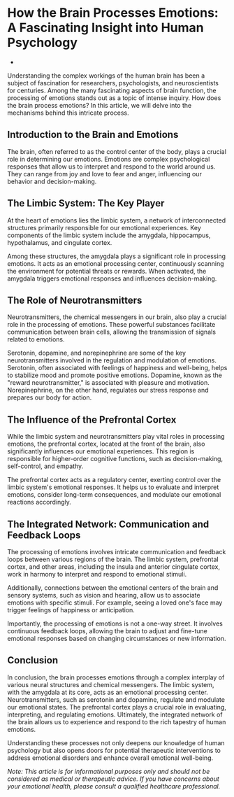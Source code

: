 # How the Brain Processes Emotions: A Fascinating Insight into Human Psychology



*

Understanding the complex workings of the human brain has been a subject of fascination for researchers, psychologists, and neuroscientists for centuries. Among the many fascinating aspects of brain function, the processing of emotions stands out as a topic of intense inquiry. How does the brain process emotions? In this article, we will delve into the mechanisms behind this intricate process.

## Introduction to the Brain and Emotions

The brain, often referred to as the control center of the body, plays a crucial role in determining our emotions. Emotions are complex psychological responses that allow us to interpret and respond to the world around us. They can range from joy and love to fear and anger, influencing our behavior and decision-making.

## The Limbic System: The Key Player

At the heart of emotions lies the limbic system, a network of interconnected structures primarily responsible for our emotional experiences. Key components of the limbic system include the amygdala, hippocampus, hypothalamus, and cingulate cortex.

Among these structures, the amygdala plays a significant role in processing emotions. It acts as an emotional processing center, continuously scanning the environment for potential threats or rewards. When activated, the amygdala triggers emotional responses and influences decision-making.

## The Role of Neurotransmitters

Neurotransmitters, the chemical messengers in our brain, also play a crucial role in the processing of emotions. These powerful substances facilitate communication between brain cells, allowing the transmission of signals related to emotions.

Serotonin, dopamine, and norepinephrine are some of the key neurotransmitters involved in the regulation and modulation of emotions. Serotonin, often associated with feelings of happiness and well-being, helps to stabilize mood and promote positive emotions. Dopamine, known as the "reward neurotransmitter," is associated with pleasure and motivation. Norepinephrine, on the other hand, regulates our stress response and prepares our body for action.

## The Influence of the Prefrontal Cortex

While the limbic system and neurotransmitters play vital roles in processing emotions, the prefrontal cortex, located at the front of the brain, also significantly influences our emotional experiences. This region is responsible for higher-order cognitive functions, such as decision-making, self-control, and empathy.

The prefrontal cortex acts as a regulatory center, exerting control over the limbic system's emotional responses. It helps us to evaluate and interpret emotions, consider long-term consequences, and modulate our emotional reactions accordingly.

## The Integrated Network: Communication and Feedback Loops

The processing of emotions involves intricate communication and feedback loops between various regions of the brain. The limbic system, prefrontal cortex, and other areas, including the insula and anterior cingulate cortex, work in harmony to interpret and respond to emotional stimuli.

Additionally, connections between the emotional centers of the brain and sensory systems, such as vision and hearing, allow us to associate emotions with specific stimuli. For example, seeing a loved one's face may trigger feelings of happiness or anticipation.

Importantly, the processing of emotions is not a one-way street. It involves continuous feedback loops, allowing the brain to adjust and fine-tune emotional responses based on changing circumstances or new information.

## Conclusion

In conclusion, the brain processes emotions through a complex interplay of various neural structures and chemical messengers. The limbic system, with the amygdala at its core, acts as an emotional processing center. Neurotransmitters, such as serotonin and dopamine, regulate and modulate our emotional states. The prefrontal cortex plays a crucial role in evaluating, interpreting, and regulating emotions. Ultimately, the integrated network of the brain allows us to experience and respond to the rich tapestry of human emotions.

Understanding these processes not only deepens our knowledge of human psychology but also opens doors for potential therapeutic interventions to address emotional disorders and enhance overall emotional well-being.

*Note: This article is for informational purposes only and should not be considered as medical or therapeutic advice. If you have concerns about your emotional health, please consult a qualified healthcare professional.*